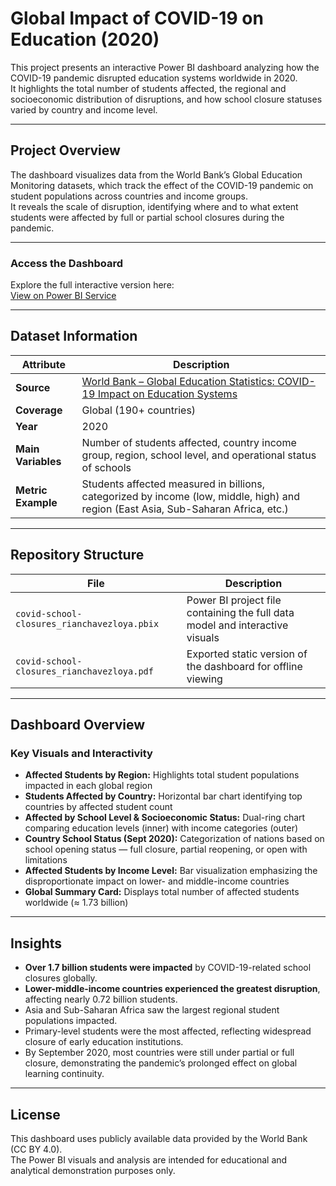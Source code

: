 # Global Impact of COVID-19 on Education (2020)

This project presents an interactive Power BI dashboard analyzing how the COVID-19 pandemic disrupted education systems worldwide in 2020.  
It highlights the total number of students affected, the regional and socioeconomic distribution of disruptions, and how school closure statuses varied by country and income level.

---

## Project Overview
The dashboard visualizes data from the World Bank’s Global Education Monitoring datasets, which track the effect of the COVID-19 pandemic on student populations across countries and income groups.  
It reveals the scale of disruption, identifying where and to what extent students were affected by full or partial school closures during the pandemic.

---

### Access the Dashboard
Explore the full interactive version here:  
[View on Power BI Service](https://app.powerbi.com/view?r=eyJrIjoiYmZhMDk5YzItMDcxOS00MWM5LThiOTItNWUyZmE1OGI5MTQ4IiwidCI6ImFjMzUyZjliLWViNjMtNGNhMi05Y2Y5LWY0YzQwMDQ3Y2VmZiIsImMiOjZ9)

---

## Dataset Information

| Attribute | Description |
|------------|-------------|
| **Source** | [World Bank – Global Education Statistics: COVID-19 Impact on Education Systems](https://datacatalog.worldbank.org/search/dataset/0039100) |
| **Coverage** | Global (190+ countries) |
| **Year** | 2020 |
| **Main Variables** | Number of students affected, country income group, region, school level, and operational status of schools |
| **Metric Example** | Students affected measured in billions, categorized by income (low, middle, high) and region (East Asia, Sub-Saharan Africa, etc.) |

---

## Repository Structure

| File | Description |
|------|--------------|
| `covid-school-closures_rianchavezloya.pbix` | Power BI project file containing the full data model and interactive visuals |
| `covid-school-closures_rianchavezloya.pdf` | Exported static version of the dashboard for offline viewing |

---

## Dashboard Overview

### Key Visuals and Interactivity
- **Affected Students by Region:** Highlights total student populations impacted in each global region  
- **Students Affected by Country:** Horizontal bar chart identifying top countries by affected student count  
- **Affected by School Level & Socioeconomic Status:** Dual-ring chart comparing education levels (inner) with income categories (outer)  
- **Country School Status (Sept 2020):** Categorization of nations based on school opening status — full closure, partial reopening, or open with limitations  
- **Affected Students by Income Level:** Bar visualization emphasizing the disproportionate impact on lower- and middle-income countries  
- **Global Summary Card:** Displays total number of affected students worldwide (≈ 1.73 billion)  

---

## Insights
- **Over 1.7 billion students were impacted** by COVID-19-related school closures globally.
- **Lower-middle-income countries experienced the greatest disruption**, affecting nearly 0.72 billion students.  
- Asia and Sub-Saharan Africa saw the largest regional student populations impacted.  
- Primary-level students were the most affected, reflecting widespread closure of early education institutions.  
- By September 2020, most countries were still under partial or full closure, demonstrating the pandemic’s prolonged effect on global learning continuity.

---

## License
This dashboard uses publicly available data provided by the World Bank (CC BY 4.0).  
The Power BI visuals and analysis are intended for educational and analytical demonstration purposes only.
